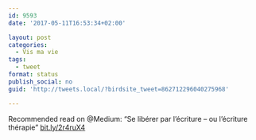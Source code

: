 ```yaml
---
id: 9593
date: '2017-05-11T16:53:34+02:00'

layout: post
categories:
  - Vis ma vie
tags:
  - tweet
format: status
publish_social: no
guid: 'http://tweets.local/?birdsite_tweet=862712296040275968'

---
```


Recommended read on @Medium: “Se libérer par l’écriture – ou l’écriture thérapie” [bit.ly/2r4ruX4](http://bit.ly/2r4ruX4)